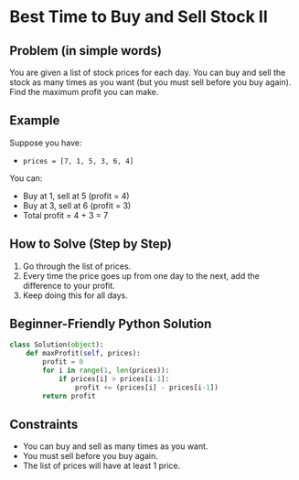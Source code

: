 # Best Time to Buy and Sell Stock II

## Problem (in simple words)
You are given a list of stock prices for each day. You can buy and sell the stock as many times as you want (but you must sell before you buy again). Find the maximum profit you can make.

## Example
Suppose you have:
- `prices = [7, 1, 5, 3, 6, 4]`

You can:
- Buy at 1, sell at 5 (profit = 4)
- Buy at 3, sell at 6 (profit = 3)
- Total profit = 4 + 3 = 7

## How to Solve (Step by Step)
1. Go through the list of prices.
2. Every time the price goes up from one day to the next, add the difference to your profit.
3. Keep doing this for all days.

## Beginner-Friendly Python Solution
```python
class Solution(object):
    def maxProfit(self, prices):
        profit = 0
        for i in range(1, len(prices)):
            if prices[i] > prices[i-1]:
                profit += (prices[i] - prices[i-1])
        return profit
```

## Constraints
- You can buy and sell as many times as you want.
- You must sell before you buy again.
- The list of prices will have at least 1 price. 